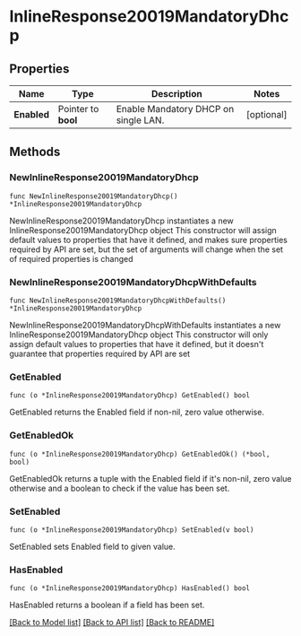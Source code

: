 # InlineResponse20019MandatoryDhcp

## Properties

Name | Type | Description | Notes
------------ | ------------- | ------------- | -------------
**Enabled** | Pointer to **bool** | Enable Mandatory DHCP on single LAN. | [optional] 

## Methods

### NewInlineResponse20019MandatoryDhcp

`func NewInlineResponse20019MandatoryDhcp() *InlineResponse20019MandatoryDhcp`

NewInlineResponse20019MandatoryDhcp instantiates a new InlineResponse20019MandatoryDhcp object
This constructor will assign default values to properties that have it defined,
and makes sure properties required by API are set, but the set of arguments
will change when the set of required properties is changed

### NewInlineResponse20019MandatoryDhcpWithDefaults

`func NewInlineResponse20019MandatoryDhcpWithDefaults() *InlineResponse20019MandatoryDhcp`

NewInlineResponse20019MandatoryDhcpWithDefaults instantiates a new InlineResponse20019MandatoryDhcp object
This constructor will only assign default values to properties that have it defined,
but it doesn't guarantee that properties required by API are set

### GetEnabled

`func (o *InlineResponse20019MandatoryDhcp) GetEnabled() bool`

GetEnabled returns the Enabled field if non-nil, zero value otherwise.

### GetEnabledOk

`func (o *InlineResponse20019MandatoryDhcp) GetEnabledOk() (*bool, bool)`

GetEnabledOk returns a tuple with the Enabled field if it's non-nil, zero value otherwise
and a boolean to check if the value has been set.

### SetEnabled

`func (o *InlineResponse20019MandatoryDhcp) SetEnabled(v bool)`

SetEnabled sets Enabled field to given value.

### HasEnabled

`func (o *InlineResponse20019MandatoryDhcp) HasEnabled() bool`

HasEnabled returns a boolean if a field has been set.


[[Back to Model list]](../README.md#documentation-for-models) [[Back to API list]](../README.md#documentation-for-api-endpoints) [[Back to README]](../README.md)


